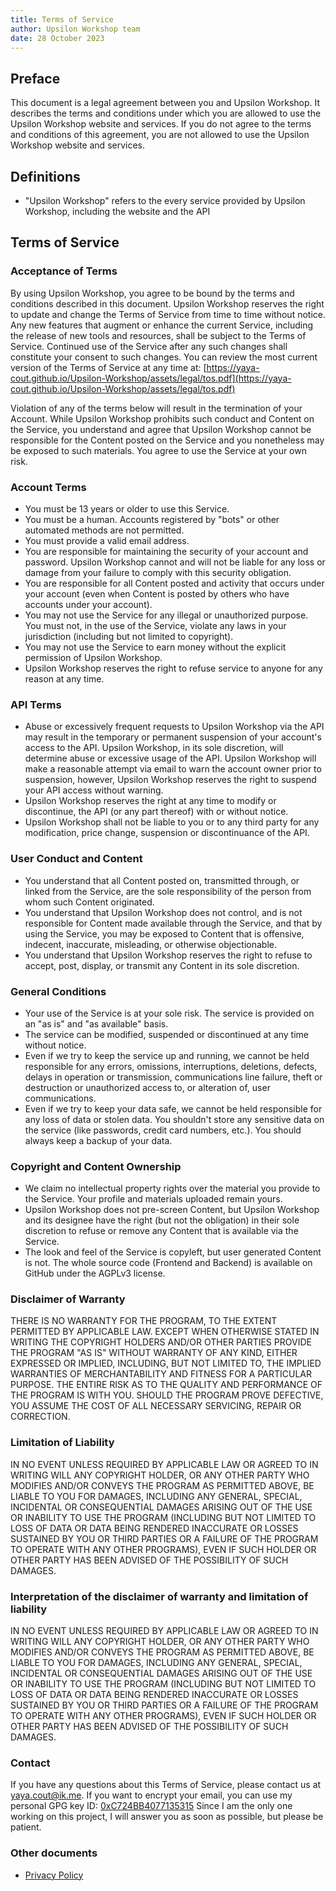 ```yaml
---
title: Terms of Service
author: Upsilon Workshop team
date: 28 October 2023
---
```


## Preface

This document is a legal agreement between you and Upsilon Workshop. It
describes the terms and conditions under which you are allowed to use the
Upsilon Workshop website and services. If you do not agree to the terms and
conditions of this agreement, you are not allowed to use the Upsilon Workshop
website and services.

## Definitions

- "Upsilon Workshop" refers to the every service provided by Upsilon Workshop,
  including the website and the API

## Terms of Service

### Acceptance of Terms

By using Upsilon Workshop, you agree to be bound by the terms and conditions
described in this document. Upsilon Workshop reserves the right to update and
change the Terms of Service from time to time without notice. Any new features
that augment or enhance the current Service, including the release of new tools
and resources, shall be subject to the Terms of Service. Continued use of the
Service after any such changes shall constitute your consent to such changes.
You can review the most current version of the Terms of Service at any time at:
[https://yaya-cout.github.io/Upsilon-Workshop/assets/legal/tos.pdf](https://yaya-cout.github.io/Upsilon-Workshop/assets/legal/tos.pdf)

Violation of any of the terms below will result in the termination of your
Account. While Upsilon Workshop prohibits such conduct and Content on the
Service, you understand and agree that Upsilon Workshop cannot be responsible
for the Content posted on the Service and you nonetheless may be exposed to
such materials. You agree to use the Service at your own risk.

### Account Terms

- You must be 13 years or older to use this Service.
- You must be a human. Accounts registered by "bots" or other automated methods
  are not permitted.
- You must provide a valid email address.
- You are responsible for maintaining the security of your account and password.
  Upsilon Workshop cannot and will not be liable for any loss or damage from
  your failure to comply with this security obligation.
- You are responsible for all Content posted and activity that occurs under your
  account (even when Content is posted by others who have accounts under your
  account).
- You may not use the Service for any illegal or unauthorized purpose. You must
  not, in the use of the Service, violate any laws in your jurisdiction
  (including but not limited to copyright).
- You may not use the Service to earn money without the explicit permission of
  Upsilon Workshop.
- Upsilon Workshop reserves the right to refuse service to anyone for any
  reason at any time.

### API Terms

- Abuse or excessively frequent requests to Upsilon Workshop via the API may
  result in the temporary or permanent suspension of your account's access to
  the API. Upsilon Workshop, in its sole discretion, will determine abuse or
  excessive usage of the API. Upsilon Workshop will make a reasonable attempt
  via email to warn the account owner prior to suspension, however, Upsilon
  Workshop reserves the right to suspend your API access without warning.
- Upsilon Workshop reserves the right at any time to modify or discontinue, the
  API (or any part thereof) with or without notice.
- Upsilon Workshop shall not be liable to you or to any third party for any
  modification, price change, suspension or discontinuance of the API.

### User Conduct and Content

- You understand that all Content posted on, transmitted through, or linked from
  the Service, are the sole responsibility of the person from whom such Content
  originated.
- You understand that Upsilon Workshop does not control, and is not responsible
  for Content made available through the Service, and that by using the Service,
  you may be exposed to Content that is offensive, indecent, inaccurate,
  misleading, or otherwise objectionable.
- You understand that Upsilon Workshop reserves the right to refuse to accept,
  post, display, or transmit any Content in its sole discretion.

### General Conditions

- Your use of the Service is at your sole risk. The service is provided on an
  "as is" and "as available" basis.
- The service can be modified, suspended or discontinued at any time without
  notice.
- Even if we try to keep the service up and running, we cannot be held
  responsible for any errors, omissions, interruptions, deletions, defects,
  delays in operation or transmission, communications line failure, theft or
  destruction or unauthorized access to, or alteration of, user communications.
- Even if we try to keep your data safe, we cannot be held responsible for any
  loss of data or stolen data. You shouldn't store any sensitive data on the
  service (like passwords, credit card numbers, etc.). You should always keep a
  backup of your data.

### Copyright and Content Ownership

- We claim no intellectual property rights over the material you provide to the
  Service. Your profile and materials uploaded remain yours.
- Upsilon Workshop does not pre-screen Content, but Upsilon Workshop and its
  designee have the right (but not the obligation) in their sole discretion to
  refuse or remove any Content that is available via the Service.
- The look and feel of the Service is copyleft, but user generated Content is
  not. The whole source code (Frontend and Backend) is available on GitHub under
  the AGPLv3 license.

### Disclaimer of Warranty

THERE IS NO WARRANTY FOR THE PROGRAM, TO THE EXTENT PERMITTED BY APPLICABLE
LAW. EXCEPT WHEN OTHERWISE STATED IN WRITING THE COPYRIGHT HOLDERS AND/OR OTHER
PARTIES PROVIDE THE PROGRAM "AS IS" WITHOUT WARRANTY OF ANY KIND, EITHER
EXPRESSED OR IMPLIED, INCLUDING, BUT NOT LIMITED TO, THE IMPLIED WARRANTIES
OF MERCHANTABILITY AND FITNESS FOR A PARTICULAR PURPOSE. THE ENTIRE RISK AS
TO THE QUALITY AND PERFORMANCE OF THE PROGRAM IS WITH YOU. SHOULD THE PROGRAM
PROVE DEFECTIVE, YOU ASSUME THE COST OF ALL NECESSARY SERVICING, REPAIR OR
CORRECTION.

### Limitation of Liability

IN NO EVENT UNLESS REQUIRED BY APPLICABLE LAW OR AGREED TO IN WRITING WILL
ANY COPYRIGHT HOLDER, OR ANY OTHER PARTY WHO MODIFIES AND/OR CONVEYS THE
PROGRAM AS PERMITTED ABOVE, BE LIABLE TO YOU FOR DAMAGES, INCLUDING ANY
GENERAL, SPECIAL, INCIDENTAL OR CONSEQUENTIAL DAMAGES ARISING OUT OF THE
USE OR INABILITY TO USE THE PROGRAM (INCLUDING BUT NOT LIMITED TO LOSS OF
DATA OR DATA BEING RENDERED INACCURATE OR LOSSES SUSTAINED BY YOU OR THIRD
PARTIES OR A FAILURE OF THE PROGRAM TO OPERATE WITH ANY OTHER PROGRAMS),
EVEN IF SUCH HOLDER OR OTHER PARTY HAS BEEN ADVISED OF THE POSSIBILITY OF
SUCH DAMAGES.

### Interpretation of the disclaimer of warranty and limitation of liability

IN NO EVENT UNLESS REQUIRED BY APPLICABLE LAW OR AGREED TO IN WRITING WILL
ANY COPYRIGHT HOLDER, OR ANY OTHER PARTY WHO MODIFIES AND/OR CONVEYS THE
PROGRAM AS PERMITTED ABOVE, BE LIABLE TO YOU FOR DAMAGES, INCLUDING ANY
GENERAL, SPECIAL, INCIDENTAL OR CONSEQUENTIAL DAMAGES ARISING OUT OF THE
USE OR INABILITY TO USE THE PROGRAM (INCLUDING BUT NOT LIMITED TO LOSS OF
DATA OR DATA BEING RENDERED INACCURATE OR LOSSES SUSTAINED BY YOU OR THIRD
PARTIES OR A FAILURE OF THE PROGRAM TO OPERATE WITH ANY OTHER PROGRAMS),
EVEN IF SUCH HOLDER OR OTHER PARTY HAS BEEN ADVISED OF THE POSSIBILITY OF
SUCH DAMAGES.

### Contact

If you have any questions about this Terms of Service, please contact us at
[yaya.cout@ik.me](mailto:yaya.cout@ik.me). If you want to encrypt your email,
you can use my personal GPG key ID: [0xC724BB4077135315](https://keys.openpgp.org/vks/v1/by-fingerprint/76D749FDC7E3EFAF84976AC5C724BB4077135315)
Since I am the only one working on this project, I will answer you as soon as
possible, but please be patient.

### Other documents

- [Privacy Policy](https://yaya-cout.github.io/Upsilon-Workshop/assets/legal/privacy.pdf)
